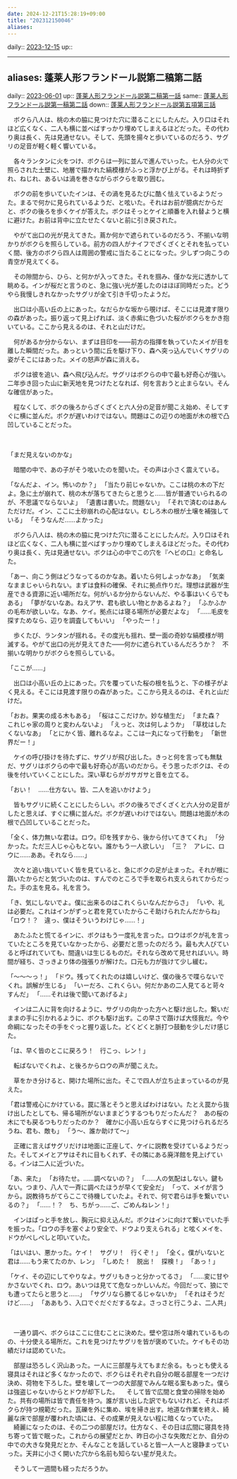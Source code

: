 ```yaml
---
date: 2024-12-21T15:28:19+09:00
title: "202312150046"
aliases: 
---
```


daily:: [2023-12-15](/Daily_Note/2023-12-15.md)
up::

---
aliases: 蓬莱人形フランドール説第二稿第二話
---

daily:: [2023-06-01](/Daily_Note/2023-06-01.md)
up:: [蓬莱人形フランドール説第二稿第一話](202306011518.md)
same:: [蓬莱人形フランドール説第一稿第二話](../v1/202303082210.md)
down:: [蓬莱人形フランドール説第五項第三話](202306040105.md)


　ボクら八人は、桃の木の脇に見つけた穴に潜ることにしたんだ。入り口はそれほど広くなく、二人も横に並べばすっかり埋めてしまえるほどだった。その代わり奥は長く、先は見通せない。そして、先頭を揚々と歩いているのだろう、サグリの足音が軽く軽く響いている。

　各々ランタンに火をつけ、ボクらは一列に並んで進んでいった。七人分の火で照らされた土壁に、地層で描かれた縞模様がふっと浮かび上がる。それは時折ずれ、ねじれ、あるいは渦を巻きながらボクらを取り囲む。

　ボクの前を歩いていたインは、その渦を見るたびに酷く怯えているようだった。まるで何かに見られているようだ、と呟いた。それはお前が臆病だからだと、ボクの後ろを歩くケイが答えた。ボクはそっとケイと順番を入れ替ようと横に避けた。お前は背中に立たせたくないと前に引き戻された。


　やがて出口の光が見えてきた。蔦か何かで遮られているのだろう、不揃いな明かりがボクらを照らしている。前方の四人がナイフでざくざくとそれを払っていく間、後方のボクら四人は周囲の警戒に当たることになった。少しずつ向こうの青空が見えてくる。

　その隙間から、ひら、と何かが入ってきた。それを掴み、僅かな光に透かして眺める。インが桜だと言うのと、急に強い光が差したのはほぼ同時だった。どうやら我慢しきれなかったサグリが全て引き千切ったようだ。


　出口は小高い丘の上にあった。なだらかな坂から覗けば、そこには見渡す限りの森があった。振り返って見上げれば、淡く赤紫に色づいた桜がボクらをかき抱いている。ここから見えるのは、それと山だけだ。

　何があるか分からない、まずは目印を――前方の指揮を執っていたメイが目を離した瞬間だった。あっという間に丘を駆け下り、森へ突っ込んでいくサグリの姿がそこにはあった。メイの怒声が森に消える。

　ボクは彼を追い、森へ飛び込んだ。サグリはボクらの中で最も好奇心が強い。二年歩き回った山に新天地を見つけたとなれば、何を言おうと止まらない。そんな確信があった。

　程なくして、ボクの後ろからざくざくと六人分の足音が聞こえ始め、そしてすぐに横に並んだ。ボクが遅いわけではない。問題はこの辺りの地面が木の根で凸凹していることだった。
　

　








「まだ見えないのかな」

　暗闇の中で、あの子がそう呟いたのを聞いた。その声は小さく震えている。

「なんだよ、イン。怖いのか？」
「当たり前じゃないか。ここは桃の木の下だよ。急に土が崩れて、桃の木が落ちてきたらと思うと……皆が普通でいられるのが、不思議でならないよ」
「遺書は書いた。問題ない」
「それで済むのはあんただけだ。イン、ここに土砂崩れの心配はない。むしろ木の根が土壌を補強している」
「そうなんだ……よかった」

　ボクら八人は、桃の木の脇に見つけた穴に潜ることにしたんだ。入り口はそれほど広くなく、二人も横に並べばすっかり埋めてしまえるほどだった。その代わり奥は長く、先は見通せない。ボクは心の中でこの穴を『ヘビの口』と命名した。

「あー、向こう側はどうなってるのかなあ。着いたら何しよっかなあ」
「気楽なままじゃいられない。まずは食料の確保、それに拠点作りだ。理想は武器が生産できる資源に近い場所だな。何がいるか分からないんだ、やる事はいくらでもある」
「夢がないなあ。ねえアサ、君も欲しい物とかあるよね？」
「ふかふかの毛布が欲しいな。なあ、ケイ。拠点には寝る場所が必要だよな」
「……毛皮を探すためなら、辺りを調査してもいい」
「やったー！」

　歩くたび、ランタンが揺れる。その度光も揺れ、壁一面の奇妙な縞模様が明滅する。やがて出口の光が見えてきた――何かに遮られているんだろうか？　不揃いな明かりがボクらを照らしている。


「ここが……」

　出口は小高い丘の上にあった。穴を覆っていた桜の根を払うと、下の様子がよく見える。そこには見渡す限りの森があった。ここから見えるのは、それと山だけだ。

「おお。果実の成る木もある」
「桜はここだけか。妙な植生だ」
「また森？　これじゃ家の周りと変わんないよ」
「えっと、次は何しようか」
「草枕はしたくないなあ」
「とにかく皆、離れるなよ。ここは一丸になって行動を」
「新世界だー！」

　ケイの呼び掛けを待たずに、サグリが飛び出した。きっと何を言っても無駄だ、サグリはボクらの中で最も好奇心が高いのだから。そう思ったボクは、その後を付いていくことにした。深い草むらがガサガサと音を立てる。

「おい！　……仕方ない。皆、二人を追いかけよう」

　皆もサグリに続くことにしたらしい。ボクの後ろでざくざくと六人分の足音がしたと思えば、すぐに横に並んだ。ボクが遅いわけではない。問題は地面が木の根で凸凹していることだった。

「全く、体力無いな君は。ロウ。印を残すから、後から付いてきてくれ」
「分かった。ただ三人じゃ心もとない。誰かもう一人欲しい」
「三？　アレに、ロウに……ああ。それなら……」

　次々と追い抜いていく皆を見ていると、急にボクの足が止まった。それが根に躓いたからだと気づいたのは、すんでのところで手を取られ支えられてからだった。手の主を見る。礼を言う。

「き、気にしないでよ。僕に出来るのはこれくらいなんだからさ」
「いや、礼は必要だ。これはインがずっと君を見ていたからこそ助けられたんだからね」
「ロウ！？　違っ、僕はそういうわけじゃ……！」

　あたふたと慌てるインに、ボクはもう一度礼を言った。ロウはボクが礼を言っていたところを見ていなかったから、必要だと思ったのだろう。最も大人びていると呼ばれていても、間違いは生じるものだ。それなら改めて見せればいい。時間が経ち、さっきより体の強張りが解けた。口元も力が抜けて少し緩む。

「〜〜〜っ！」
「ドウ。残ってくれたのは嬉しいけど、僕の後ろで喋らないでくれ。誤解が生じる」
「いーだろ、これくらい。何だかあの二人見てると苛々すんだ」
「……それは後で聞いてあげるよ」

　インは二人に背を向けるように、サグリの向かった方へと駆け出した。繋いだままの手に引かれるように、ボクも駆け出す。この早さで躓けば大怪我だ。今や命綱になったその手をぐっと握り返した。どくどくと脈打つ鼓動を少しだけ感じた。


「は、早く皆のとこに戻ろう！　行こっ、レン！」


　転ばないでくれよ、と後ろからロウの声が聞こえた。





　草をかき分けると、開けた場所に出た。そこで四人が立ち止まっているのが見えた。

「君は警戒心にかけている。罠に落とそうと思えばわけはない。たとえ罠から抜け出したとしても、帰る場所がないままどうするつもりだったんだ？　あの桜の木にでも戻るつもりだったのか？　確かに小高い丘ならすぐに見つけられるだろうね、君も、敵も」
「う〜、誰か助けて〜」

　正確に言えばサグリだけは地面に正座して、ケイに説教を受けているようだった。そしてメイとアサはそれに目もくれず、その隣にある廃洋館を見上げている。インは二人に近づいた。

「あ、来た」
「お待たせ。……調べないの？」
「……人の気配はしない。鍵もない。つまり、八人で一斉に調べたほうが早くて安全だ」
「って、メイが言うから。説教待ちがてらここで待機していたよ。それで、何で君らは手を繋いでいるの？」
「……！？　ち、ちがっ……ご、ごめんねレン！」

　インはぱっと手を放し、胸元に抑え込んだ。ボクはインに向けて繋いでいた手を振った。「ロウの手を塞ぐより安全で、ドウより支えられる」と呟くメイを、ドウがぺしぺしと叩いていた。

「はいはい、悪かった。ケイ！　サグリ！　行くぞ！」
「全く。僕がいないと君は……もう来てたのか、レン」
「しめた！　脱出！　探検！」
「あっ！」

「ケイ、その辺にしてやりなよ。サグリもきっと分かってるさ」
「……変に甘やかさないでくれ、ロウ。あいつは見てて危なっかしいんだ。今回だって、狼にでも遭ってたらと思うと……」
「サグリなら勝てるじゃないか」
「それはそうだけど……」
「ああもう、入口でぐだぐだするなよ。さっさと行こうよ、二人共」

　





　一通り調べ、ボクらはここに住むことに決めた。壁や窓は所々壊れているものの、十分使える場所だ。これを見つけたサグリを皆が褒めていた。ケイもその功績だけは認めていた。

　部屋は恐ろしく沢山あった。一人に三部屋与えてもまだ余る。もっとも使える寝具はそれほど多くなかったので、ボクらはそれぞれ自分の眠る部屋を一つだけ決め、荷物を下ろした。壁を壊して一つの大部屋でみんな眠る案もあった。僕らは強盗じゃないからとドウが却下した。
　そして皆で広間と食堂の掃除を始めた。共有の場所は皆で責任を持つ。誰が言い出した訳でもないけれど、それはボクらが持つ規範だった。瓦礫を外に集め、埃を掃き出す。地道な作業を終え、綺麗な床で部屋が覆われた頃には、その成果が見えない程に暗くなっていた。
　綺麗になったのは、その二つの部屋だけ。仕方なく、その日は広間に寝具を持ち寄って皆で眠った。これからの展望だとか、昨日の小さな失敗だとか、自分の中での大きな発見だとか、そんなことを話していると皆一人一人と寝静まっていった。天井に小さく開いた穴から名前も知らない星が見えた。





　そうして一週間も経っただろうか。



